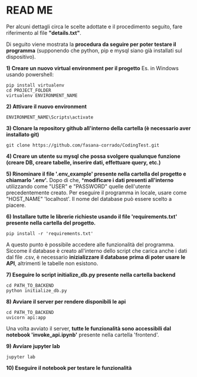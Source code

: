 # READ ME
Per alcuni dettagli circa le scelte adottate e il procedimento seguito, fare riferimento al file **"details.txt"**.

Di seguito viene mostrata la **procedura da seguire per poter testare il programma** (supponendo che python, pip e mysql siano già installati sul dispositivo).

**1) Creare un nuovo virtual environment per il progetto**
Es. in Windows usando powershell:
```
pip install virtualenv
cd PROJECT_FOLDER
virtualenv ENVIRONMENT_NAME
```

**2) Attivare il nuovo environment**
```
ENVIRONMENT_NAME\Scripts\activate
```

**3) Clonare la repository github all'interno della cartella (è necessario aver installato git)**
```
git clone https://github.com/fasana-corrado/CodingTest.git
```

**4) Creare un utente su mysql che possa svolgere qualunque funzione (creare DB, creare tabelle, inserire dati, effettuare query, etc.)**

**5) Rinominare il file '.env_example' presente nella cartella del progetto e chiamarlo '.env'.**
   Dopo di che, ***modificare i dati presenti all'interno** utilizzando come "USER" e "PASSWORD" quelle dell'utente precedentemente creato. Per eseguire il programma in locale, usare come "HOST_NAME"
   'localhost'. Il nome del database può essere scelto a piacere.

**6) Installare tutte le librerie richieste usando il file 'requirements.txt' presente nella cartella del progetto.**
```
pip install -r 'requirements.txt'
```    
A questo punto è possibile accedere alle funzionalità del programma. Siccome il database è creato all'interno dello script che carica anche i dati dal file .csv, è necessario **inizializzare il database prima di poter usare le API**, altrimenti le tabelle non esistono.

**7) Eseguire lo script initialize_db.py presente nella cartella backend**
```
cd PATH_TO_BACKEND
python initialize_db.py
```   

**8) Avviare il server per rendere disponibili le api**
```
cd PATH_TO_BACKEND
uvicorn api:app
```     
Una volta avviato il server, **tutte le funzionalità sono accessibili dal notebook 'invoke_api.ipynb'** presente nella cartella 'frontend'.

**9) Avviare jupyter lab**
```
jupyter lab
```  

**10) Eseguire il notebook per testare le funzionalità**      
